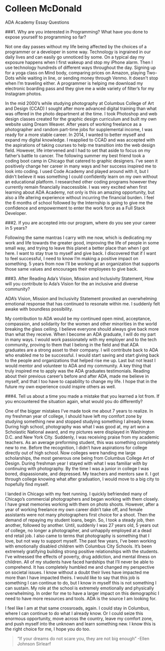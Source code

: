 # Colleen McDonald
ADA Academy Essay Questions
 
 
 
###1. Why are you interested in Programming? What have you done to expose yourself to programming so far?  

Not one day passes without my life being affected by the choices of a programmer or a developer in some way. Technology is ingrained in our daily lives and can easily go unnoticed by some. On a typical day my exposure happens when I first wakeup and stop my iPhone alarm. Then I use technology hundreds of different ways throughout the day. Signing up for a yoga class on Mind body, comparing prices on Amazon, playing Two-Dots while waiting in line, or sending money through Venmo. It doesn't stop when I’m traveling either. A programmer is helping me download my electronic boarding pass and they give me a wide variety of filter’s for my Instagram photos.

In the mid 2000’s while studying photography at Columbus College of Art and Design (CCAD) I sought after more advanced digital training than what was offered in the photo department at the time. I took Photoshop and web design classes created for the graphic design curriculum and built my own website using Dream Weaver. After years of working freelance as a photographer and random part-time jobs for supplemental income, I was ready for a more stable career. In 2014, I wanted to better myself and expand my digital knowledge. I reapplied to CCAD and was accepted with the aspirations of taking courses to help me transition into the web design field. However, life intervened and I had to set that aside to focus on my father’s battle to cancer. The following summer my best friend took a coding boot camp in Chicago that catered to graphic designers. I’ve seen it positively change her career in many ways and her success inspired me to look into coding. I used Code Academy and played around with it, but I didn’t believe it was something I could confidently learn on my own without an educational platform. I researched other coding programs however they currently remain financially inaccessible. I was very excited when first learning about ADA Academy, not only is this an amazing opportunity, but also a life altering experience without incurring the financial burden.  I feel the 6 months of school followed by the Internship is going to give me the confidence and empowerment to enter the work force as a Full Stack Developer.


###2. If you are accepted into our program, where do you see your career in 5 years?

Following the same mantras I carry with me now, which is dedicating my work and life towards the greater good, improving the life of people in some small way, and trying to leave this planet a better place than when I got here. I want to stay true to myself and give back. I discovered that if I want to feel successful, I need to know I’m making a positive impact on something. 5 years from now I’ll be working at an organization that supports those same values and encourages their employees to give back.


###3. After Reading Ada’s Vision, Mission and Inclusivity Statement, How will you contribute to Ada’s Vision for the an inclusive and diverse community?

ADA’s Vision, Mission and Inclusivity Statement provoked an overwhelming emotional response that has continued to resonate within me. I suddenly felt awake with boundless possibility.

My contribution to ADA would be my continued open mind, acceptance, compassion, and solidarity for the women and other minorities in the world breaking the glass ceiling. I believe everyone should always give back more than what they receive. When I become an ADA graduate, I will do my part in many ways. I would work passionately with my employer and to the tech community, proving to them that I belong in the field and that ADA graduates are a strong asset to their company. I will contribute back to ADA who enabled me to be successful.   I would start saving and start giving back to the people and organizations that helped rise me up. Last but not least I would mentor and volunteer to ADA and my community. A key thing that truly inspired me to apply was the ADA graduates testimonials. Reading about their previous career’s before and after ADA, made me believe in myself, and that I too have to capability to change my life. I hope that in the future my own experience could inspire others as well.



###4. Tell us about a time you made a mistake that you learned a lot from. If you encountered the situation again, what would you do differently?

One of the bigger mistakes I’ve made took me about 7 years to realize. In my freshman year of college, I should have left my comfort zone by studying something new and stopped studying something I already knew. During high school, photography was what I was good at, my art won a Scholastic National award, and my pictures were displayed in Washington D.C. and New York City. Suddenly, I was receiving praise from my academic teachers. As an average preforming student, this was something completely new to me. Before the recognition, I didn’t have aspirations for college directly out of high school. Now colleges were handing me large scholarships, the most generous one being from Columbus College Art of Design. During freshman year I stayed with what I was familiar with by continuing with photography. By the time I was a junior in college I was bored, dispassionate, and depressed. My teachers and mentors saw it. I got through college knowing what after graduation, I would move to a big city to hopefully find myself.

I landed in Chicago with my feet running. I quickly befriended many of Chicago’s commercial photographers and began working with them closely. I have great memories working with them on photo shoots. However, after a year of working freelance my own career didn’t take off, and female assistants were not many photographers first choice for a shoot. Then the demand of repaying my student loans, begin. So, I took a steady job, then another, followed by another. Until, suddenly I was 27 years old, 5 years out of college, no longer a photographer, and unhappily employed at a dead end retail job. I also came to terms that photography is something that I love, but not way to support myself. The past few years, I’ve been working with emotionally disabled children with Columbus City Schools. It’s been extremely gratifying building strong positive relationships with the students. I’ve witnessed the effects of poverty, drug addiction, and mental illness on children. All of my students have faced hardships that I’ll never be able to comprehend. It has completely humbled me and changed my perspective on societal issues. I know without a doubt their lives have impacted me more than I have impacted theirs. I would like to say that this job is something I can continue to do, but I know in myself this is not something I can sustain. My role at the school is extremely emotionally and physically overwhelming. In order for me to have a larger impact on this demographic I need to have more resources and tools. ADA is the source I am looking for.

I feel like I am at that same crossroads, again. I could stay in Columbus, where I can continue to do what I already know. Or I could seize this enormous opportunity, move across the country, leave my comfort zone, and push myself into the unknown and learn something new. I know this is the right choice for me, I hope you do too.

>“If your dreams do not scare you, they are not big enough” 
>-Ellen Johnson Sirlearf









